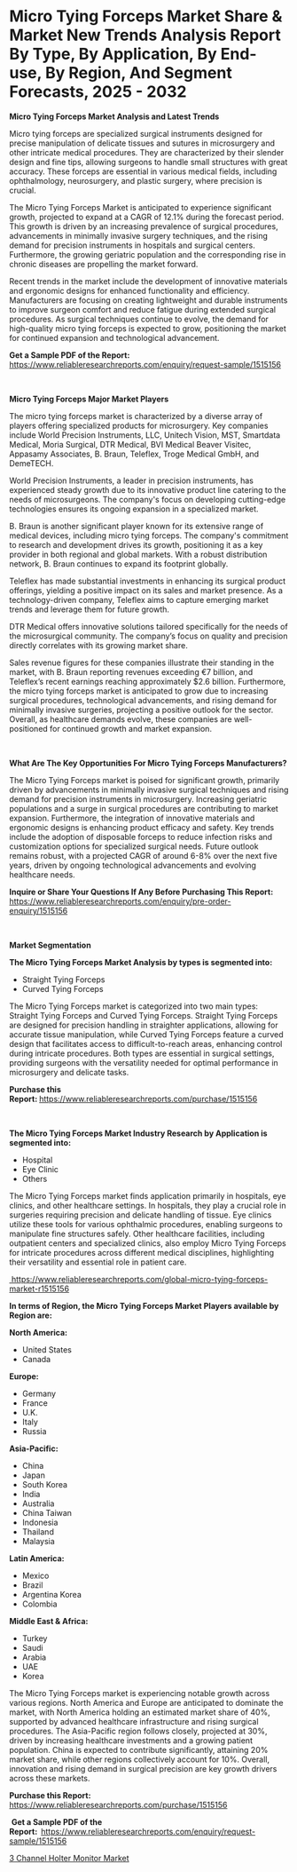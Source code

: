 <p><h1>Micro Tying Forceps Market Share & Market New Trends Analysis Report By Type, By Application, By End-use, By Region, And Segment Forecasts, 2025 - 2032</h1></p><p><strong>Micro Tying Forceps Market Analysis and Latest Trends</strong></p>
<p><p>Micro tying forceps are specialized surgical instruments designed for precise manipulation of delicate tissues and sutures in microsurgery and other intricate medical procedures. They are characterized by their slender design and fine tips, allowing surgeons to handle small structures with great accuracy. These forceps are essential in various medical fields, including ophthalmology, neurosurgery, and plastic surgery, where precision is crucial.</p><p>The Micro Tying Forceps Market is anticipated to experience significant growth, projected to expand at a CAGR of 12.1% during the forecast period. This growth is driven by an increasing prevalence of surgical procedures, advancements in minimally invasive surgery techniques, and the rising demand for precision instruments in hospitals and surgical centers. Furthermore, the growing geriatric population and the corresponding rise in chronic diseases are propelling the market forward.</p><p>Recent trends in the market include the development of innovative materials and ergonomic designs for enhanced functionality and efficiency. Manufacturers are focusing on creating lightweight and durable instruments to improve surgeon comfort and reduce fatigue during extended surgical procedures. As surgical techniques continue to evolve, the demand for high-quality micro tying forceps is expected to grow, positioning the market for continued expansion and technological advancement.</p></p>
<p><strong>Get a Sample PDF of the Report:&nbsp;</strong> <a href="https://www.reliableresearchreports.com/enquiry/request-sample/1515156?utm_campaign=2997&utm_medium=2&utm_source=Github&utm_content=ia&utm_term=04032025&utm_id=micro-tying-forceps">https://www.reliableresearchreports.com/enquiry/request-sample/1515156</a></p>
<p>&nbsp;</p>
<p><strong>Micro Tying Forceps Major Market Players</strong></p>
<p><p>The micro tying forceps market is characterized by a diverse array of players offering specialized products for microsurgery. Key companies include World Precision Instruments, LLC, Unitech Vision, MST, Smartdata Medical, Moria Surgical, DTR Medical, BVI Medical Beaver Visitec, Appasamy Associates, B. Braun, Teleflex, Troge Medical GmbH, and DemeTECH.</p><p>World Precision Instruments, a leader in precision instruments, has experienced steady growth due to its innovative product line catering to the needs of microsurgeons. The company's focus on developing cutting-edge technologies ensures its ongoing expansion in a specialized market.</p><p>B. Braun is another significant player known for its extensive range of medical devices, including micro tying forceps. The company's commitment to research and development drives its growth, positioning it as a key provider in both regional and global markets. With a robust distribution network, B. Braun continues to expand its footprint globally.</p><p>Teleflex has made substantial investments in enhancing its surgical product offerings, yielding a positive impact on its sales and market presence. As a technology-driven company, Teleflex aims to capture emerging market trends and leverage them for future growth.</p><p>DTR Medical offers innovative solutions tailored specifically for the needs of the microsurgical community. The company’s focus on quality and precision directly correlates with its growing market share.</p><p>Sales revenue figures for these companies illustrate their standing in the market, with B. Braun reporting revenues exceeding €7 billion, and Teleflex’s recent earnings reaching approximately $2.6 billion. Furthermore, the micro tying forceps market is anticipated to grow due to increasing surgical procedures, technological advancements, and rising demand for minimally invasive surgeries, projecting a positive outlook for the sector. Overall, as healthcare demands evolve, these companies are well-positioned for continued growth and market expansion.</p></p>
<p>&nbsp;</p>
<p><strong>What Are The Key Opportunities For Micro Tying Forceps Manufacturers?</strong></p>
<p><p>The Micro Tying Forceps market is poised for significant growth, primarily driven by advancements in minimally invasive surgical techniques and rising demand for precision instruments in microsurgery. Increasing geriatric populations and a surge in surgical procedures are contributing to market expansion. Furthermore, the integration of innovative materials and ergonomic designs is enhancing product efficacy and safety. Key trends include the adoption of disposable forceps to reduce infection risks and customization options for specialized surgical needs. Future outlook remains robust, with a projected CAGR of around 6-8% over the next five years, driven by ongoing technological advancements and evolving healthcare needs.</p></p>
<p><strong>Inquire or Share Your Questions If Any Before Purchasing This Report:</strong> <a href="https://www.reliableresearchreports.com/enquiry/pre-order-enquiry/1515156?utm_campaign=2997&utm_medium=2&utm_source=Github&utm_content=ia&utm_term=04032025&utm_id=micro-tying-forceps">https://www.reliableresearchreports.com/enquiry/pre-order-enquiry/1515156</a></p>
<p>&nbsp;</p>
<p><strong>Market Segmentation</strong></p>
<p><strong>The Micro Tying Forceps Market Analysis by types is segmented into:</strong></p>
<p><ul><li>Straight Tying Forceps</li><li>Curved Tying Forceps</li></ul></p>
<p><p>The Micro Tying Forceps market is categorized into two main types: Straight Tying Forceps and Curved Tying Forceps. Straight Tying Forceps are designed for precision handling in straighter applications, allowing for accurate tissue manipulation, while Curved Tying Forceps feature a curved design that facilitates access to difficult-to-reach areas, enhancing control during intricate procedures. Both types are essential in surgical settings, providing surgeons with the versatility needed for optimal performance in microsurgery and delicate tasks.</p></p>
<p><strong>Purchase this Report:&nbsp;</strong><a href="https://www.reliableresearchreports.com/purchase/1515156?utm_campaign=2997&utm_medium=2&utm_source=Github&utm_content=ia&utm_term=04032025&utm_id=micro-tying-forceps">https://www.reliableresearchreports.com/purchase/1515156</a></p>
<p>&nbsp;</p>
<p><strong>The Micro Tying Forceps Market Industry Research by Application is segmented into:</strong></p>
<p><ul><li>Hospital</li><li>Eye Clinic</li><li>Others</li></ul></p>
<p><p>The Micro Tying Forceps market finds application primarily in hospitals, eye clinics, and other healthcare settings. In hospitals, they play a crucial role in surgeries requiring precision and delicate handling of tissue. Eye clinics utilize these tools for various ophthalmic procedures, enabling surgeons to manipulate fine structures safely. Other healthcare facilities, including outpatient centers and specialized clinics, also employ Micro Tying Forceps for intricate procedures across different medical disciplines, highlighting their versatility and essential role in patient care.</p></p>
<p><a href="https://www.reliableresearchreports.com/global-micro-tying-forceps-market-r1515156?utm_campaign=2997&utm_medium=2&utm_source=Github&utm_content=ia&utm_term=04032025&utm_id=micro-tying-forceps">&nbsp;https://www.reliableresearchreports.com/global-micro-tying-forceps-market-r1515156</a></p>
<p><strong>In terms of Region, the Micro Tying Forceps Market Players available by Region are:</strong></p>
<p>
    <p> <strong> North America: </strong>
        <ul>
            <li>United States</li>
            <li>Canada</li>
        </ul>
        </p> 
    <p> <strong> Europe: </strong>
        <ul>
            <li>Germany</li>
            <li>France</li>
            <li>U.K.</li>
            <li>Italy</li>
            <li>Russia</li>
        </ul>
        </p> 
    <p> <strong> Asia-Pacific: </strong>
        <ul>
            <li>China</li>
            <li>Japan</li>
            <li>South Korea</li>
            <li>India</li>
            <li>Australia</li>
            <li>China Taiwan</li>
            <li>Indonesia</li>
            <li>Thailand</li>
            <li>Malaysia</li>
        </ul>
        </p> 
    <p> <strong> Latin America: </strong>
        <ul>
            <li>Mexico</li>
            <li>Brazil</li>
            <li>Argentina Korea</li>
            <li>Colombia</li>
        </ul>
        </p> 
    <p> <strong> Middle East & Africa: </strong>
        <ul>
            <li>Turkey</li>
            <li>Saudi</li>
            <li>Arabia</li>
            <li>UAE</li>
            <li>Korea</li>
        </ul>
    </p>
    </p>
<p><p>The Micro Tying Forceps market is experiencing notable growth across various regions. North America and Europe are anticipated to dominate the market, with North America holding an estimated market share of 40%, supported by advanced healthcare infrastructure and rising surgical procedures. The Asia-Pacific region follows closely, projected at 30%, driven by increasing healthcare investments and a growing patient population. China is expected to contribute significantly, attaining 20% market share, while other regions collectively account for 10%. Overall, innovation and rising demand in surgical precision are key growth drivers across these markets.</p></p>
<p><strong>Purchase this Report: </strong><a href="https://www.reliableresearchreports.com/purchase/1515156?utm_campaign=2997&utm_medium=2&utm_source=Github&utm_content=ia&utm_term=04032025&utm_id=micro-tying-forceps">https://www.reliableresearchreports.com/purchase/1515156</a></p>
<p>&nbsp;<strong>Get a Sample PDF of the Report:&nbsp;&nbsp;</strong><a href="https://www.reliableresearchreports.com/enquiry/request-sample/1515156?utm_campaign=2997&utm_medium=2&utm_source=Github&utm_content=ia&utm_term=04032025&utm_id=micro-tying-forceps">https://www.reliableresearchreports.com/enquiry/request-sample/1515156</a></p>
<p><strong></strong></p>
<p><p><a href="https://github.com/awalinfucci/Market-Research-Report-List-1/blob/main/3-channel-holter-monitor-market.md?utm_campaign=2997&utm_medium=2&utm_source=Github&utm_content=ia&utm_term=04032025&utm_id=micro-tying-forceps">3 Channel Holter Monitor Market</a></p></p>